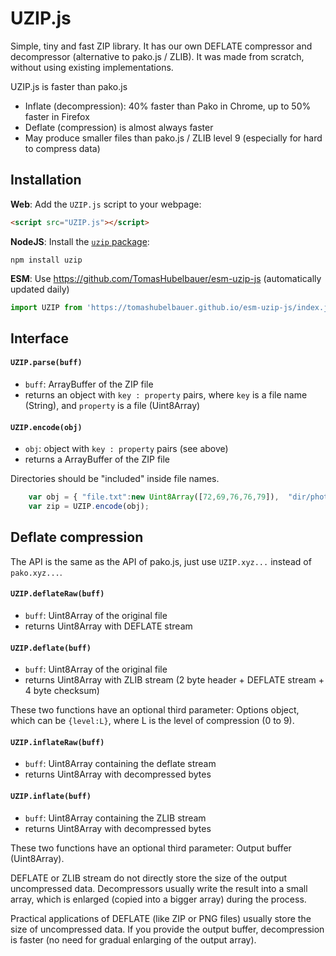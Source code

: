 # UZIP.js

Simple, tiny and fast ZIP library. It has our own DEFLATE compressor and decompressor (alternative to pako.js / ZLIB). It was made from scratch, without using existing implementations.

UZIP.js is faster than pako.js
- Inflate (decompression): 40% faster than Pako in Chrome, up to 50% faster in Firefox
- Deflate (compression) is almost always faster
- May produce smaller files than pako.js / ZLIB level 9 (especially for hard to compress data)

## Installation

**Web**: Add the `UZIP.js` script to your webpage:

```html
<script src="UZIP.js"></script>
```

**NodeJS**: Install the [`uzip` package](https://www.npmjs.com/package/uzip):

```
npm install uzip
```

**ESM**: Use https://github.com/TomasHubelbauer/esm-uzip-js (automatically updated daily)

```js
import UZIP from 'https://tomashubelbauer.github.io/esm-uzip-js/index.js';
```

## Interface

#### `UZIP.parse(buff)`
* `buff`: ArrayBuffer of the ZIP file
* returns an object with `key : property` pairs, where `key` is a file name (String), and `property` is a file (Uint8Array)

#### `UZIP.encode(obj)`
* `obj`: object with `key : property` pairs (see above)
* returns a ArrayBuffer of the ZIP file

Directories should be "included" inside file names.

```js
    var obj = { "file.txt":new Uint8Array([72,69,76,76,79]),  "dir/photo.jpg":...,  "dir/pic.png":... };       
    var zip = UZIP.encode(obj);
```

## Deflate compression

The API is the same as the API of pako.js, just use `UZIP.xyz...` instead of `pako.xyz...`.

#### `UZIP.deflateRaw(buff)`
* `buff`: Uint8Array of the original file
* returns Uint8Array with DEFLATE stream

#### `UZIP.deflate(buff)`
* `buff`: Uint8Array of the original file
* returns Uint8Array with ZLIB stream  (2 byte header + DEFLATE stream + 4 byte checksum)

These two functions have an optional third parameter: Options object,
which can be `{level:L}`, where L is the level of compression (0 to 9).

#### `UZIP.inflateRaw(buff)`
* `buff`: Uint8Array containing the deflate stream
* returns Uint8Array with decompressed bytes

#### `UZIP.inflate(buff)`
* `buff`: Uint8Array containing the ZLIB stream
* returns Uint8Array with decompressed bytes

These two functions have an optional third parameter: Output buffer (Uint8Array). 

DEFLATE or ZLIB stream do not directly store the size of the output uncompressed data. Decompressors usually write the result into a small array, which is enlarged (copied into a bigger array) during the process.

Practical applications of DEFLATE (like ZIP or PNG files) usually store the size of uncompressed data. If you provide the output buffer, decompression is faster (no need for gradual enlarging of the output array).


